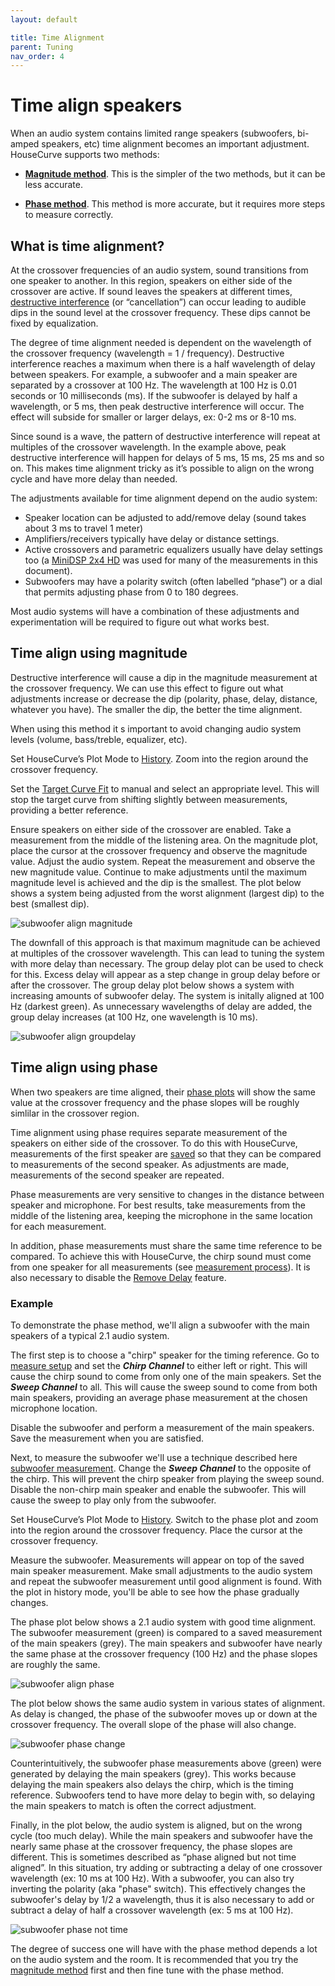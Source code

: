 ```yaml
---
layout: default

title: Time Alignment
parent: Tuning
nav_order: 4
---
```



# Time align speakers

When an audio system contains limited range speakers (subwoofers, bi-amped speakers, etc) time alignment becomes an important adjustment.  HouseCurve supports two methods:

- [**Magnitude method**](#time-align-using-magnitude).  This is the simpler of the two methods, but it can be less accurate.

- [**Phase method**](#time-align-using-phase).  This method is more accurate, but it requires more steps to measure correctly.


## What is time alignment?

At the crossover frequencies of an audio system, sound transitions from one speaker to another.  In this region, speakers on either side of the crossover are active.  If sound leaves the speakers at different times, [destructive interference](https://www.phys.uconn.edu/~gibson/Notes/Section5_2/Sec5_2.htm) (or “cancellation”) can occur leading to audible dips in the sound level at the crossover frequency.  These dips cannot be fixed by equalization.

The degree of time alignment needed is dependent on the wavelength of the crossover frequency (wavelength = 1 / frequency).  Destructive interference reaches a maximum when there is a half wavelength of delay between speakers.  For example, a subwoofer and a main speaker are separated by a crossover at 100 Hz.  The wavelength at 100 Hz is 0.01 seconds or 10 milliseconds (ms).  If the subwoofer is delayed by half a wavelength, or 5 ms, then peak destructive interference will occur.  The effect will subside for smaller or larger delays, ex: 0-2 ms or 8-10 ms.  

Since sound is a wave, the pattern of destructive interference will repeat at multiples of the crossover wavelength.  In the example above, peak destructive interference will happen for delays of 5 ms, 15 ms, 25 ms and so on.  This makes time alignment tricky as it’s possible to align on the wrong cycle and have more delay than needed.

The adjustments available for time alignment depend on the audio system:  

* Speaker location can be adjusted to add/remove delay (sound takes about 3 ms to travel 1 meter)
* Amplifiers/receivers typically have delay or distance settings.
* Active crossovers and parametric equalizers usually have delay settings too (a [MiniDSP 2x4 HD](https://www.minidsp.com/products/minidsp-in-a-box/minidsp-2x4-hd) was used for many of the measurements in this document).
* Subwoofers may have a polarity switch (often labelled “phase”) or a dial that permits adjusting phase from 0 to 180 degrees.

Most audio systems will have a combination of these adjustments and experimentation will be required to figure out what works best.


## Time align using magnitude

Destructive interference will cause a dip in the magnitude measurement at the crossover frequency.  We can use this effect to figure out what adjustments increase or decrease the dip (polarity, phase, delay, distance, whatever you have).  The smaller the dip, the better the time alignment.

When using this method it s important to avoid changing audio system levels (volume, bass/treble, equalizer, etc).

Set HouseCurve’s Plot Mode to [History](../manual/plot_setup.md#plot-mode).  Zoom into the region around the crossover frequency.

Set the [Target Curve Fit](../manual/plot_setup.md#target-curve-fit) to manual and select an appropriate level.  This will stop the target curve from shifting slightly between measurements, providing a better reference.

Ensure speakers on either side of the crossover are enabled.  Take a measurement from the middle of the listening area.  On the magnitude plot, place the cursor at the crossover frequency and observe the magnitude value.  Adjust the audio system.  Repeat the measurement and observe the new magnitude value.  Continue to make adjustments until the maximum magnitude level is achieved and the dip is the smallest.  The plot below shows a system being adjusted from the worst alignment (largest dip) to the best (smallest dip).

![subwoofer align magnitude](/assets/img/subwoofer_align_magnitude.png "Adjust until the smallest dip is found")

The downfall of this approach is that maximum magnitude can be achieved at multiples of the crossover wavelength.  This can lead to tuning the system with more delay than necessary.  The group delay plot can be used to check for this.  Excess delay will appear as a step change in group delay before or after the crossover.  The group delay plot below shows a system with increasing amounts of subwoofer delay.  The system is initally aligned at 100 Hz (darkest green).  As unnecessary wavelengths of delay are added, the group delay increases (at 100 Hz, one wavelength is 10 ms).

![subwoofer align groupdelay](/assets/img/subwoofer_align_group_delay.png "Check subwoofer alignment with group delay")

## Time align using phase

When two speakers are time aligned, their [phase plots](../usage/plot_types.md#phase-plot) will show the same value at the crossover frequency and the phase slopes will be roughly simlilar in the crossover region.

Time alignment using phase requires separate measurement of the speakers on either side of the crossover.  To do this with HouseCurve, measurements of the first speaker are [saved](../manual/plot_setup.md#saved-measurement) so that they can be compared to measurements of the second speaker.  As adjustments are made, measurements of the second speaker are repeated.

Phase measurements are very sensitive to changes in the distance between speaker and microphone.  For best results, take measurements from the middle of the listening area, keeping the microphone in the same location for each measurement.

In addition, phase measurements must share the same time reference to be compared.  To achieve this with HouseCurve, the chirp sound must come from one speaker for all measurements (see [measurement process](../usage/measurement_process.md)).  It is also necessary to disable the [Remove Delay](../manual/measure_setup.md#remove-delay) feature.

### Example

To demonstrate the phase method, we'll align a subwoofer with the main speakers of a typical 2.1 audio system.

The first step is to choose a "chirp" speaker for the timing reference.  Go to [measure setup](../manual/measure_setup.md#chirp-and-sweep-channel) and set the ***Chirp Channel*** to either left or right.  This will cause the chirp sound to come from only one of the main speakers.  Set the ***Sweep Channel*** to all.  This will cause the sweep sound to come from both main speakers, providing an average phase measurement at the chosen microphone location.

Disable the subwoofer and perform a measurement of the main speakers.  Save the measurement when you are satisfied.

Next, to measure the subwoofer we'll use a technique described here [subwoofer measurement](../usage/subwoofer.md).  Change the ***Sweep Channel*** to the opposite of the chirp.  This will prevent the chirp speaker from playing the sweep sound.  Disable the non-chirp main speaker and enable the subwoofer.  This will cause the sweep to play only from the subwoofer.

Set HouseCurve’s Plot Mode to [History](../manual/plot_setup.md#plot-mode).  Switch to the phase plot and zoom into the region around the crossover frequency.  Place the cursor at the crossover frequency.

Measure the subwoofer.  Measurements will appear on top of the saved main speaker measurement.  Make small adjustments to the audio system and repeat the subwoofer measurement until good alignment is found.  With the plot in history mode, you'll be able to see how the phase gradually changes.

The phase plot below shows a 2.1 audio system with good time alignment.  The subwoofer measurement (green) is compared to a saved measurement of the main speakers (grey).  The main speakers and subwoofer have nearly the same phase at the crossover frequency (100 Hz) and the phase slopes are roughly the same.

![subwoofer align phase](/assets/img/subwoofer_align_phase.png "Phase plot showing subwoofer aligned with main speakers")

The plot below shows the same audio system in various states of alignment.  As delay is changed, the phase of the subwoofer moves up or down at the crossover frequency.  The overall slope of the phase will also change.

![subwoofer phase change](/assets/img/subwoofer_align_phase_change.png "Phase plot showing different delay adjustments")

Counterintuitively, the subwoofer phase measurements above (green) were generated by delaying the main speakers (grey).  This works because delaying the main speakers also delays the chirp, which is the timing reference.  Subwoofers tend to have more delay to begin with, so delaying the main speakers to match is often the correct adjustment.

Finally, in the plot below, the audio system is aligned, but on the wrong cycle (too much delay).  While the main speakers and subwoofer have the nearly same phase at the crossover frequency, the phase slopes are different.  This is sometimes described as “phase aligned but not time aligned”.  In this situation, try adding or subtracting a delay of one crossover wavelength (ex: 10 ms at 100 Hz).  With a subwoofer, you can also try inverting the polarity (aka "phase" switch).  This effectively changes the subwoofer's delay by 1/2 a wavelength, thus it is also necessary to add or subtract a delay of half a crossover wavelength (ex: 5 ms at 100 Hz).

![subwoofer phase not time](/assets/img/subwoofer_align_phase_not_time.png "Phase aligned but not time aligned")

The degree of success one will have with the phase method depends a lot on the audio system and the room.  It is recommended that you try the [magnitude method](#time-align-using-magnitude) first and then fine tune with the phase method.

